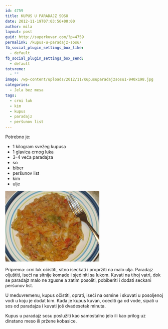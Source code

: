 ```yaml
---
id: 4759
title: KUPUS U PARADAJZ SOSU
date: 2012-11-19T07:03:56+00:00
author: mila
layout: post
guid: http://superkuvar.com/?p=4759
permalink: /kupus-u-paradajz-sosu/
fb_social_plugin_settings_box_like:
  - default
fb_social_plugin_settings_box_send:
  - default
totvreme:
  - ""
image: /wp-content/uploads/2012/11/Kupusuparadajzsosu1-940x198.jpg
categories:
  - Jela bez mesa
tags:
  - crni luk
  - kim
  - kupus
  - paradajz
  - peršunov list
---
```

Potrebno je:

  * 1 kilogram svežeg kupusa
  * 1 glavica crnog luka
  * 3-4 veća paradajza
  * so
  * biber
  * peršunov list
  * kim
  * ulje

<img class="alignnone size-medium wp-image-4765" title="Kupusuparadajzsosu" src="/wp-content/uploads/2012/11/Kupusuparadajzsosu1-300x225.jpg" alt="" width="300" height="225" /> 

Priprema: crni luk očistiti, sitno iseckati i propržiti na malo ulja. Paradajz oljuštiti, iseći na sitnije komade i sjediniti sa lukom. Kuvati na tihoj vatri, dok se paradajz malo ne zgusne a zatim posoliti, pobiberiti i dodati seckani peršunov list.

U međuvremenu, kupus očistiti, oprati, iseći na osmine i skuvati u posoljenoj vodi u koju je dodat kim. Kada je kupus kuvan, ocediti ga od vode, sipati u sos od paradajza i kuvati još dvadesetak minuta.

Kupus u paradajz sosu poslužiti kao samostalno jelo ili kao prilog uz dinstano meso ili pržene kobasice.
